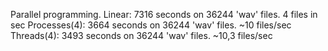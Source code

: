 Parallel programming.
Linear:
7316 seconds on 36244 'wav' files. 4 files in sec
Processes(4):
3664 seconds on 36244 'wav' files. ~10 files/sec
Threads(4):
3493 seconds on 36244 'wav' files. ~10,3 files/sec
